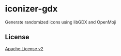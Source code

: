# iconizer-gdx

Generate randomized icons using libGDX and OpenMoji

## License

[Apache License v2](LICENSE)